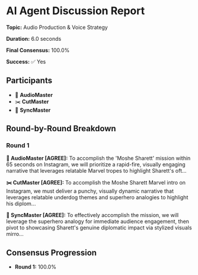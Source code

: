 # AI Agent Discussion Report

**Topic:** Audio Production & Voice Strategy

**Duration:** 6.0 seconds

**Final Consensus:** 100.0%

**Success:** ✅ Yes

## Participants

- 🎵 **AudioMaster**
- ✂️ **CutMaster**
- 🎯 **SyncMaster**

## Round-by-Round Breakdown

### Round 1

**🎵 AudioMaster [AGREE]:** To accomplish the 'Moshe Sharett' mission within 65 seconds on Instagram, we will prioritize a rapid-fire, visually engaging narrative that leverages relatable Marvel tropes to highlight Sharett's oft...

**✂️ CutMaster [AGREE]:** To accomplish the Moshe Sharett Marvel intro on Instagram, we must deliver a punchy, visually dynamic narrative that leverages relatable underdog themes and superhero analogies to highlight his diplom...

**🎯 SyncMaster [AGREE]:** To effectively accomplish the mission, we will leverage the superhero analogy for immediate audience engagement, then pivot to showcasing Sharett's genuine diplomatic impact via stylized visuals mirro...

## Consensus Progression

- **Round 1:** 100.0%

